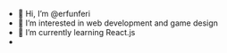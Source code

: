 - 👋 Hi, I’m @erfunferi
- 👀 I’m interested in web development and game design
- 🌱 I’m currently learning React.js
- 


